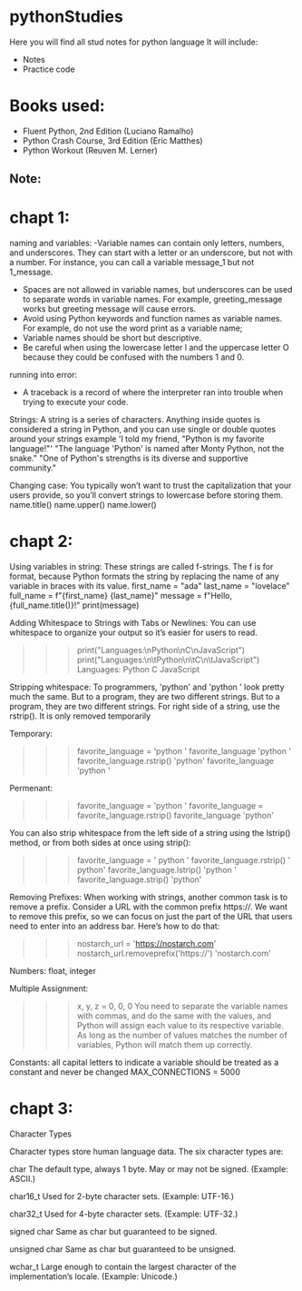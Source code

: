 # pythonStudies
Here you will find all stud notes for python language
It will include:
- Notes
- Practice code


# Books used:
- Fluent Python, 2nd Edition (Luciano Ramalho)
- Python Crash Course, 3rd Edition (Eric Matthes)
- Python Workout (Reuven M. Lerner)


## Note:

# chapt 1:
naming and variables:
-Variable names can contain only letters, numbers, and underscores. They can start with a letter or an underscore, but not with a number. For instance, you can call a variable message_1 but not 1_message.
- Spaces are not allowed in variable names, but underscores can be used to separate words in variable names. For example, greeting_message works but greeting message will cause errors.
- Avoid using Python keywords and function names as variable names. For example, do not use the word print as a variable name;
- Variable names should be short but descriptive.
- Be careful when using the lowercase letter l and the uppercase letter O because they could be confused with the numbers 1 and 0.

running into error:
- A traceback is a record of where the interpreter ran into trouble when trying to execute your code.

Strings:
A string is a series of characters. Anything inside quotes is considered a string in Python, and you can use single or double quotes around your strings
example
'I told my friend, "Python is my favorite language!"'
"The language 'Python' is named after Monty Python, not the snake."
"One of Python's strengths is its diverse and supportive community."

Changing case:
You typically won’t want to trust the capitalization that your users provide, so you’ll convert strings to lowercase before storing them. 
name.title()
name.upper()
name.lower()



# chapt 2:
Using variables in string:
These strings are called f-strings. The f is for format, because Python formats the string by replacing the name of any variable in braces with its value.
first_name = "ada"
last_name = "lovelace"
full_name = f"{first_name} {last_name}"
message = f"Hello, {full_name.title()}!"
print(message)

Adding Whitespace to Strings with Tabs or Newlines:
You can use whitespace to organize your output so it’s easier for users to read.
>>>print("Languages:\nPython\nC\nJavaScript")
>>> print("Languages:\n\tPython\n\tC\n\tJavaScript")
Languages:
    Python
    C
    JavaScript

Stripping whitespace:
To programmers, 'python' and 'python ' look pretty much the same. But to a program, they are two different strings. 
But to a program, they are two different strings. For right side of a string, use the rstrip(). It is only removed temporarily

Temporary:
>>> favorite_language = 'python '
>>> favorite_language
'python '
>>> favorite_language.rstrip()
'python'
>>> favorite_language
'python '

Permenant:
>>> favorite_language = 'python '
>>> favorite_language = favorite_language.rstrip()
>>> favorite_language
'python'

You can also strip whitespace from the left side of a string using the lstrip() method, or from both sides at once using strip():
>>> favorite_language = ' python '
>>> favorite_language.rstrip()
' python'
>>> favorite_language.lstrip()
'python '
>>> favorite_language.strip()
'python'

Removing Prefixes:
When working with strings, another common task is to remove a prefix. Consider a URL with the common prefix https://. We want to remove this prefix, so we can focus on just the part of the URL that users need to enter into an address bar. Here’s how to do that:
>>> nostarch_url = 'https://nostarch.com'
>>> nostarch_url.removeprefix('https://')
'nostarch.com'


Numbers:
float, integer

Multiple Assignment:
>>> x, y, z = 0, 0, 0
You need to separate the variable names with commas, and do the same with the values, and Python will assign each value to its respective variable. As long as the number of values matches the number of variables, Python will match them up correctly.

Constants:
all capital letters to indicate a variable should be treated as a constant and never be changed
MAX_CONNECTIONS = 5000


# chapt 3:
Character Types

Character types store human language data. The six character types are:

char The default type, always 1 byte. May or may not be signed. (Example: ASCII.)

char16_t Used for 2-byte character sets. (Example: UTF-16.)

char32_t Used for 4-byte character sets. (Example: UTF-32.)

signed char Same as char but guaranteed to be signed.

unsigned char Same as char but guaranteed to be unsigned.

wchar_t Large enough to contain the largest character of the implementation’s locale. (Example: Unicode.)

